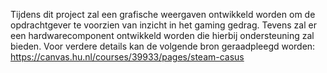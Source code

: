 Tijdens dit project zal een grafische weergaven ontwikkeld worden om de opdrachtgever te voorzien van inzicht in het gaming gedrag.
Tevens zal er een hardwarecomponent ontwikkeld worden die hierbij ondersteuning zal bieden. 
Voor verdere details kan de volgende bron geraadpleegd worden: https://canvas.hu.nl/courses/39933/pages/steam-casus